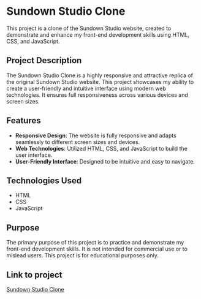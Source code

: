 # Sundown Studio Clone

This project is a clone of the Sundown Studio website, created to demonstrate and enhance my front-end development skills using HTML, CSS, and JavaScript.

## Project Description

The Sundown Studio Clone is a highly responsive and attractive replica of the original Sundown Studio website. This project showcases my ability to create a user-friendly and intuitive interface using modern web technologies. It ensures full responsiveness across various devices and screen sizes.

## Features

- **Responsive Design**: The website is fully responsive and adapts seamlessly to different screen sizes and devices.
- **Web Technologies**: Utilized HTML, CSS, and JavaScript to build the user interface.
- **User-Friendly Interface**: Designed to be intuitive and easy to navigate.

## Technologies Used

- HTML
- CSS
- JavaScript

## Purpose

The primary purpose of this project is to practice and demonstrate my front-end development skills. It is not intended for commercial use or to mislead users. This project is for educational purposes only.

## Link to project
[Sundown Studio Clone](https://divyajothi-raja108.github.io/Sundown-Studio-Clone-/)


